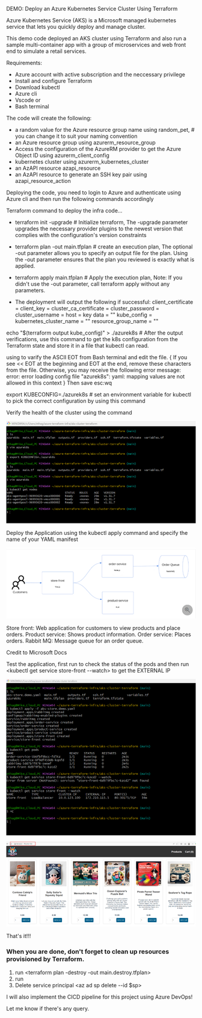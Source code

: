 DEMO: Deploy an Azure Kubernetes Service Cluster Using Terraform

Azure Kubernetes Service (AKS) is a Microsoft managed kubernetes service that lets you quickly deploy and manage cluster.

This demo code deployed an AKS cluster using Terraform and also run a sample multi-container app with a group of microservices and web front end to simulate a retail services.


Requirements:
- Azure account with active subscription and the neccessary privilege
- Install and configure Terraform
- Download kubectl
- Azure cli
- Vscode or
- Bash terminal


The code will create the following:
- a random value for the Azure resource group name using random_pet, # you can change it to suit your naming convention
- an Azure resource group using azurerm_resource_group
- Access the configuration of the AzureRM provider to get the Azure Object ID using azurerm_client_config
- kubernetes cluster using azurerm_kubernetes_cluster
- an AzAPI resource azapi_resource
- an AzAPI resource to generate an SSH key pair using azapi_resource_action


Deploying the code, you need to login to Azure and authenticate using Azure cli and then run the following commands accordingly

Terraform command to deploy the infra code...

- terraform init -upgrade                   # Initialize terraform, The -upgrade parameter upgrades the necessary provider plugins to the newest version that complies with the configuration's version constraints
- terraform plan -out main.tfplan           # create an execution plan, The optional -out parameter allows you to specify an output file for the plan. Using the -out parameter ensures that the plan you reviewed is exactly what is applied.
- terraform apply main.tfplan               # Apply the execution plan,  Note: If you didn't use the -out parameter, call terraform apply without any parameters.


- The deployment will output the following if successful:
client_certificate           = <sensitive>
client_key                   = <sensitive>
cluster_ca_certificate       = <sensitive>
cluster_password             = <sensitive>
cluster_username             = <sensitive>
host = <sensitive>
key data                     = ""
kube_config                  = <sensitive>
kubernetes_cluster_name      = ""
resource_group_name          = ""



echo "$(terraform output kube_config)" > ./azurek8s              # After the output verifications, use this command to get the k8s configuration from the Terraform state and store it in a file that kubectl can read.

using <vim azurek8s> to varify the ASCII EOT from Bash terminal and edit the file. { If you see << EOT at the beginning and EOT at the end, remove these characters from the file. Otherwise, you may receive the following error message: error: error loading config file "azurek8s": yaml: mapping values are not allowed in this context } Then save esc:wq 

export KUBECONFIG=./azurek8s                                    # set an environment variable for kubectl to pick the correct configuration by using this command



Verify the health of the cluster using the <kubectl get nodes> command

![alt text](image.png)

Deploy the Application using the kubectl apply command and specify the name of your YAML manifest

![alt text](image-1.png)


Store front: Web application for customers to view products and place orders.
Product service: Shows product information.
Order service: Places orders.
Rabbit MQ: Message queue for an order queue.


Credit to Microsoft Docs


Test the application, first run <kubectl get pods> to check the status of the pods and then run <kubectl get service store-front --watch> to get the EXTERNAL IP

![alt text](image-2.png)

![alt text](image-3.png)

That's it!!!

### When you are done, don't forget to clean up resources provisioned by Terraform.

1. run <terraform plan -destroy -out main.destroy.tfplan> 
2. run <terraform apply main.destroy.tfplan>
3. Delete service principal <az ad sp delete --id $sp>

I will also implement the CICD pipeline for this project using Azure DevOps!

Let me know if there's any query.


